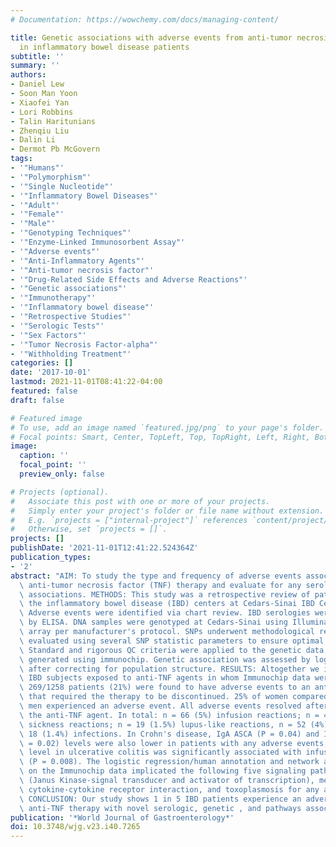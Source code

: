 ```yaml
---
# Documentation: https://wowchemy.com/docs/managing-content/

title: Genetic associations with adverse events from anti-tumor necrosis factor therapy
  in inflammatory bowel disease patients
subtitle: ''
summary: ''
authors:
- Daniel Lew
- Soon Man Yoon
- Xiaofei Yan
- Lori Robbins
- Talin Haritunians
- Zhenqiu Liu
- Dalin Li
- Dermot Pb McGovern
tags:
- '"Humans"'
- '"Polymorphism"'
- '"Single Nucleotide"'
- '"Inflammatory Bowel Diseases"'
- '"Adult"'
- '"Female"'
- '"Male"'
- '"Genotyping Techniques"'
- '"Enzyme-Linked Immunosorbent Assay"'
- '"Adverse events"'
- '"Anti-Inflammatory Agents"'
- '"Anti-tumor necrosis factor"'
- '"Drug-Related Side Effects and Adverse Reactions"'
- '"Genetic associations"'
- '"Immunotherapy"'
- '"Inflammatory bowel disease"'
- '"Retrospective Studies"'
- '"Serologic Tests"'
- '"Sex Factors"'
- '"Tumor Necrosis Factor-alpha"'
- '"Withholding Treatment"'
categories: []
date: '2017-10-01'
lastmod: 2021-11-01T08:41:22-04:00
featured: false
draft: false

# Featured image
# To use, add an image named `featured.jpg/png` to your page's folder.
# Focal points: Smart, Center, TopLeft, Top, TopRight, Left, Right, BottomLeft, Bottom, BottomRight.
image:
  caption: ''
  focal_point: ''
  preview_only: false

# Projects (optional).
#   Associate this post with one or more of your projects.
#   Simply enter your project's folder or file name without extension.
#   E.g. `projects = ["internal-project"]` references `content/project/deep-learning/index.md`.
#   Otherwise, set `projects = []`.
projects: []
publishDate: '2021-11-01T12:41:22.524364Z'
publication_types:
- '2'
abstract: "AIM: To study the type and frequency of adverse events associated with\
  \ anti-tumor necrosis factor (TNF) therapy and evaluate for any serologic and genetic\
  \ associations. METHODS: This study was a retrospective review of patients attending\
  \ the inflammatory bowel disease (IBD) centers at Cedars-Sinai IBD Center from 2005-2016.\
  \ Adverse events were identified via chart review. IBD serologies were measured\
  \ by ELISA. DNA samples were genotyped at Cedars-Sinai using Illumina Infinium Immunochipv1\
  \ array per manufacturer's protocol. SNPs underwent methodological review and were\
  \ evaluated using several SNP statistic parameters to ensure optimal allele-calling.\
  \ Standard and rigorous QC criteria were applied to the genetic data, which was\
  \ generated using immunochip. Genetic association was assessed by logistic regression\
  \ after correcting for population structure. RESULTS: Altogether we identified 1258\
  \ IBD subjects exposed to anti-TNF agents in whom Immunochip data were available.\
  \ 269/1258 patients (21%) were found to have adverse events to an anti-TNF-α agent\
  \ that required the therapy to be discontinued. 25% of women compared to 17% of\
  \ men experienced an adverse event. All adverse events resolved after discontinuing\
  \ the anti-TNF agent. In total: n = 66 (5%) infusion reactions; n = 49 (4%) allergic/serum\
  \ sickness reactions; n = 19 (1.5%) lupus-like reactions, n = 52 (4%) rash, n =\
  \ 18 (1.4%) infections. In Crohn's disease, IgA ASCA (P = 0.04) and IgG-ASCA (P\
  \ = 0.02) levels were also lower in patients with any adverse events, and anti-I2\
  \ level in ulcerative colitis was significantly associated with infusion reactions\
  \ (P = 0.008). The logistic regression/human annotation and network analyses performed\
  \ on the Immunochip data implicated the following five signaling pathways: JAK-STAT\
  \ (Janus Kinase-signal transducer and activator of transcription), measles, IBD,\
  \ cytokine-cytokine receptor interaction, and toxoplasmosis for any adverse event.\
  \ CONCLUSION: Our study shows 1 in 5 IBD patients experience an adverse event to\
  \ anti-TNF therapy with novel serologic, genetic , and pathways associations."
publication: '*World Journal of Gastroenterology*'
doi: 10.3748/wjg.v23.i40.7265
---
```

